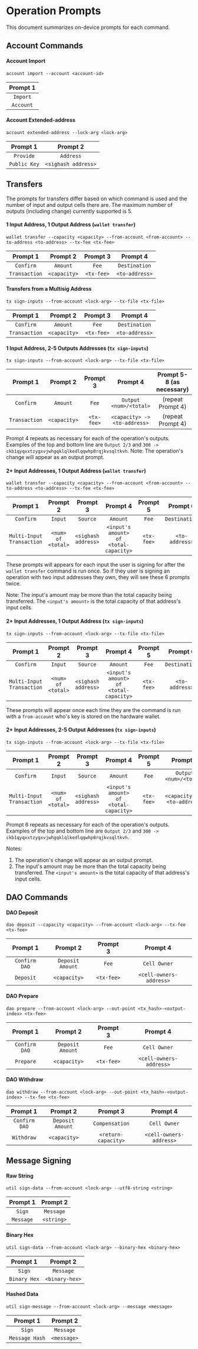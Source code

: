 # Operation Prompts

This document summarizes on-device prompts for each command.

## Account Commands

#### Account Import
`account import --account <account-id>`

|  Prompt 1 	|
|:---------:	|
|  `Import` 	|
| `Account` 	|

#### Account Extended-address
`account extended-address --lock-arg <lock-arg>`

|   Prompt 1   	|       Prompt 2      	|
|:------------:	|:-------------------:	|
|   `Provide`  	|      `Address`      	|
| `Public Key` 	| `<sighash address>` 	|

## Transfers

The prompts for transfers differ based on which command is used and the number of input and output cells there are. The maximum number of outputs (including change) currently supported is 5.

#### 1 Input Address, 1 Output Address (`wallet transfer`)
`wallet transfer --capacity <capacity> --from-account <from-account> --to-address <to-address> --tx-fee <tx-fee>`

|    Prompt 1   	|   Prompt 2   	|  Prompt 3  	|    Prompt 4    	|
|:-------------:	|:------------:	|:----------:	|:--------------:	|
|   `Confirm`   	|   `Amount`   	|    `Fee`   	|  `Destination` 	|
| `Transaction` 	| `<capacity>` 	| `<tx-fee>` 	| `<to-address>` 	|

#### Transfers from a Multisig Address
`tx sign-inputs --from-account <lock-arg> --tx-file <tx-file>`

|    Prompt 1   	|   Prompt 2   	|  Prompt 3  	|    Prompt 4    	|
|:-------------:	|:------------:	|:----------:	|:--------------:	|
|   `Confirm`   	|   `Amount`   	|    `Fee`   	|  `Destination` 	|
| `Transaction` 	| `<capacity>` 	| `<tx-fee>` 	| `<to-address>` 	|

#### 1 Input Address, 2-5 Outputs Addresses (`tx sign-inputs`)
`tx sign-inputs --from-account <lock-arg> --tx-file <tx-file>`

|    Prompt 1   	|   Prompt 2   	|  Prompt 3  	|            Prompt 4            	| Prompt 5-8 (as necessary) 	|
|:-------------:	|:------------:	|:----------:	|:------------------------------:	|:-------------------------:	|
|   `Confirm`   	|   `Amount`   	|    `Fee`   	|     `Output <num>/<total>`     	|     (repeat Prompt 4)     	|
| `Transaction` 	| `<capacity>` 	| `<tx-fee>` 	|  `<capacity> -> <to-address>` 	|     (repeat Prompt 4)     	|

Prompt 4 repeats as necessary for each of the operation's outputs. Examples of the top and bottom line are `Output 2/3` and `300 -> ckb1qyqxxtzygxvjwhgqklqlkedlqqwhp0rqjkvsqltkvh`. 
Note: The operation's change will appear as an output prompt.

#### 2+ Input Addresses, 1 Output Address (`wallet transfer`)
`wallet transfer --capacity <capacity> --from-account <from-account> --to-address <to-address> --tx-fee <tx-fee>`

|          Prompt 1         	|      Prompt 2      	|       Prompt 3      	|                Prompt 4                	|  Prompt 5  	|    Prompt 6    	|
|:-------------------------:	|:------------------:	|:-------------------:	|:--------------------------------------:	|:----------:	|:--------------:	|
|         `Confirm`         	|       `Input`      	|       `Source`      	|                `Amount`                	|    `Fee`   	|  `Destination` 	|
| `Multi-Input Transaction` 	| `<num> of <total>` 	| `<sighash address>` 	| `<input's amount> of <total-capacity>` 	| `<tx-fee>` 	| `<to-address>` 	|

These prompts will appears for each input the user is signing for after the `wallet transfer` command is run once. So if they user is signing an operation with two input addresses they own, they will see these 6 prompts twice.

Note: The input's amount may be more than the total capacity being transferred. The `<input's amount>` is the total capacity of that address's input cells.

#### 2+ Input Addresses, 1 Output Address (`tx sign-inputs`)
`tx sign-inputs --from-account <lock-arg> --tx-file <tx-file>`

|          Prompt 1         	|      Prompt 2      	|       Prompt 3      	|                Prompt 4                	|  Prompt 5  	|    Prompt 6    	|
|:-------------------------:	|:------------------:	|:-------------------:	|:--------------------------------------:	|:----------:	|:--------------:	|
|         `Confirm`         	|       `Input`      	|       `Source`      	|                `Amount`                	|    `Fee`   	|  `Destination` 	|
| `Multi-Input Transaction` 	| `<num> of <total>` 	| `<sighash address>` 	| `<input's amount> of <total-capacity>` 	| `<tx-fee>` 	| `<to-address>` 	|

These prompts will appear once each time they are the command is run with a `from-account` who's key is stored on the hardware wallet.

#### 2+ Input Addresses, 2-5 Output Addresses (`tx sign-inputs`)
`tx sign-inputs --from-account <lock-arg> --tx-file <tx-file>`

|          Prompt 1         	|      Prompt 2      	|       Prompt 3      	|                Prompt 4                	|  Prompt 5  	|           Prompt 6           	|
|:-------------------------:	|:------------------:	|:-------------------:	|:--------------------------------------:	|:----------:	|:----------------------------:	|
|         `Confirm`         	|       `Input`      	|       `Source`      	|                `Amount`                	|    `Fee`   	|    `Output <num>/<total>`    	|
| `Multi-Input Transaction` 	| `<num> of <total>` 	| `<sighash address>` 	| `<input's amount> of <total-capacity>` 	| `<tx-fee>` 	| `<capacity> -> <to-address>` 	|

Prompt 6 repeats as necessary for each of the operation's outputs. Examples of the top and bottom line are `Output 2/3` and `300 -> ckb1qyqxxtzygxvjwhgqklqlkedlqqwhp0rqjkvsqltkvh`. 

Notes:
1. The operation's change will appear as an output prompt.
2. The input's amount may be more than the total capacity being transferred. The `<input's amount>` is the total capacity of that address's input cells.

## DAO Commands

#### DAO Deposit
`dao deposit --capacity <capacity> --from-account <lock-arg> --tx-fee <tx-fee>`

|    Prompt 1   	|     Prompt 2     	| Prompt 3   	| Prompt 4                	|
|:-------------:	|:----------------:	|:------------:|:-------------------------:	|
| `Confirm DAO` 	| `Deposit Amount` 	| `Fee`      	| `Cell Owner`            	|
|   `Deposit`   	|   `<capacity>`   	| `<tx-fee>` 	| `<cell-owners-address>` 	|

#### DAO Prepare
`dao prepare --from-account <lock-arg> --out-point <tx_hash>-<output-index> <tx-fee>`

|    Prompt 1   	|     Prompt 2     	|  Prompt 3  	|         Prompt 4        	|
|:-------------:	|:----------------:	|:----------:	|:-----------------------:	|
| `Confirm DAO` 	| `Deposit Amount` 	|    `Fee`   	|       `Cell Owner`      	|
|   `Prepare`   	|   `<capacity>`   	| `<tx-fee>` 	| `<cell-owners-address>` 	|

#### DAO Withdraw
`dao withdraw --from-account <lock-arg> --out-point <tx_hash>-<output-index> --tx-fee <tx-fee>`

|    Prompt 1   	|     Prompt 2     	|       Prompt 3      	|         Prompt 4        	|
|:-------------:	|:----------------:	|:-------------------:	|:-----------------------:	|
| `Confirm DAO` 	| `Deposit Amount` 	|    `Compensation`   	|       `Cell Owner`      	|
|   `Withdraw`  	|   `<capacity>`   	| `<return-capacity>` 	| `<cell-owners-address>` 	|


## Message Signing

#### Raw String 
`util sign-data --from-account <lock-arg> --utf8-string <string>`

|  Prompt 1 	|   Prompt 2  	|
|:---------:	|:-----------:	|
|   `Sign`  	|  `Message`  	|
| `Message` 	| `<string>`  	|

#### Binary Hex
`util sign-data --from-account <lock-arg> --binary-hex <binary-hex>`

|  Prompt 1 	|   Prompt 2  	|
|:---------:	|:-----------:	|
|   `Sign` 	 |  `Message`  	|
| `Binary Hex` 	| `<binary-hex>`  	|

#### Hashed Data 
`util sign-message --from-account <lock-arg> --message <message>`

|    Prompt 1    	|   Prompt 2  	|
|:--------------:	|:-----------:	|
|     `Sign`     	|  `Message`  	|
| `Message Hash` 	|  `<message>` 	|

